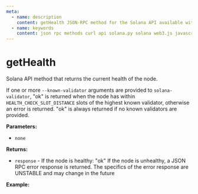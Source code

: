 ```yaml
---
meta:
  - name: description
    content: getHealth JSON-RPC method for the Solana API available with examples in Solana web3.js, Solana.py, and cURL.
  - name: keywords
    content: json rpc methods curl api solana.py solana web3.js javascript python solana 
---
```


# getHealth

Solana API method that returns the current health of the node.

If one or more `--known-validator` arguments are provided to `solana-validator`, "ok" is returned when the node has within `HEALTH_CHECK_SLOT_DISTANCE` slots of the highest known validator, otherwise an error is returned. "ok" is always returned if no known validators are provided.

**Parameters:** 

* `none`

**Returns:** 

* `response` - If the node is healthy: "ok" If the node is unhealthy, a JSON RPC error response is returned. The specifics of the error response are UNSTABLE and may change in the future

**Example:**

<CodeSwitcher :languages="{js:'Solana web3.js', py:'Solana.py', cr:'cURL'}">
<template v-slot:js>

``` js
// This method is not supported in Solana web3.js
```

</template>
<template v-slot:py>

``` py
# This method is not supported in Solana solana.py
```

</template>
<template v-slot:cr>

``` sh
curl -X POST "CHAINSTACK_NODE_URL" \
  -H "Content-Type: application/json" \
  --data '{"jsonrpc":"2.0","id":1, "method":"getHealth", "params" : []}'
```

</template>
</CodeSwitcher>